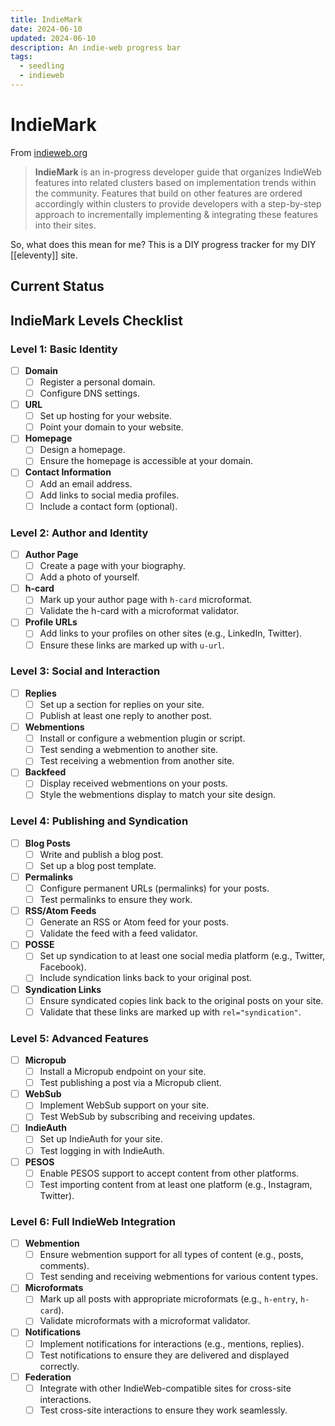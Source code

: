 ```yaml
---
title: IndieMark
date: 2024-06-10
updated: 2024-06-10
description: An indie-web progress bar
tags:
  - seedling
  - indieweb
---
```

# IndieMark 

From [indieweb.org](https://https://indieweb.org/IndieMark)
>**IndieMark** is an in-progress developer guide that organizes IndieWeb features into related clusters based on implementation trends within the community. Features that build on other features are ordered accordingly within clusters to provide developers with a step-by-step approach to incrementally implementing & integrating these features into their sites.

So, what does this mean for me? This is a DIY progress tracker for my DIY [[eleventy]] site.
## Current Status

## IndieMark Levels Checklist
### Level 1: Basic Identity
- [ ] **Domain**
  - [ ] Register a personal domain.
  - [ ] Configure DNS settings.
- [ ] **URL**
  - [ ] Set up hosting for your website.
  - [ ] Point your domain to your website.
- [ ] **Homepage**
  - [ ] Design a homepage.
  - [ ] Ensure the homepage is accessible at your domain.
- [ ] **Contact Information**
  - [ ] Add an email address.
  - [ ] Add links to social media profiles.
  - [ ] Include a contact form (optional).
### Level 2: Author and Identity
- [ ] **Author Page**
  - [ ] Create a page with your biography.
  - [ ] Add a photo of yourself.
- [ ] **h-card**
  - [ ] Mark up your author page with `h-card` microformat.
  - [ ] Validate the h-card with a microformat validator.
- [ ] **Profile URLs**
  - [ ] Add links to your profiles on other sites (e.g., LinkedIn, Twitter).
  - [ ] Ensure these links are marked up with `u-url`.
### Level 3: Social and Interaction
- [ ] **Replies**
  - [ ] Set up a section for replies on your site.
  - [ ] Publish at least one reply to another post.
- [ ] **Webmentions**
  - [ ] Install or configure a webmention plugin or script.
  - [ ] Test sending a webmention to another site.
  - [ ] Test receiving a webmention from another site.
- [ ] **Backfeed**
  - [ ] Display received webmentions on your posts.
  - [ ] Style the webmentions display to match your site design.
### Level 4: Publishing and Syndication
- [ ] **Blog Posts**
  - [ ] Write and publish a blog post.
  - [ ] Set up a blog post template.
- [ ] **Permalinks**
  - [ ] Configure permanent URLs (permalinks) for your posts.
  - [ ] Test permalinks to ensure they work.
- [ ] **RSS/Atom Feeds**
  - [ ] Generate an RSS or Atom feed for your posts.
  - [ ] Validate the feed with a feed validator.
- [ ] **POSSE**
  - [ ] Set up syndication to at least one social media platform (e.g., Twitter, Facebook).
  - [ ] Include syndication links back to your original post.
- [ ] **Syndication Links**
  - [ ] Ensure syndicated copies link back to the original posts on your site.
  - [ ] Validate that these links are marked up with `rel="syndication"`.
### Level 5: Advanced Features
- [ ] **Micropub**
  - [ ] Install a Micropub endpoint on your site.
  - [ ] Test publishing a post via a Micropub client.
- [ ] **WebSub**
  - [ ] Implement WebSub support on your site.
  - [ ] Test WebSub by subscribing and receiving updates.
- [ ] **IndieAuth**
  - [ ] Set up IndieAuth for your site.
  - [ ] Test logging in with IndieAuth.
- [ ] **PESOS**
  - [ ] Enable PESOS support to accept content from other platforms.
  - [ ] Test importing content from at least one platform (e.g., Instagram, Twitter).
### Level 6: Full IndieWeb Integration
- [ ] **Webmention**
  - [ ] Ensure webmention support for all types of content (e.g., posts, comments).
  - [ ] Test sending and receiving webmentions for various content types.
- [ ] **Microformats**
  - [ ] Mark up all posts with appropriate microformats (e.g., `h-entry`, `h-card`).
  - [ ] Validate microformats with a microformat validator.
- [ ] **Notifications**
  - [ ] Implement notifications for interactions (e.g., mentions, replies).
  - [ ] Test notifications to ensure they are delivered and displayed correctly.
- [ ] **Federation**
  - [ ] Integrate with other IndieWeb-compatible sites for cross-site interactions.
  - [ ] Test cross-site interactions to ensure they work seamlessly.
